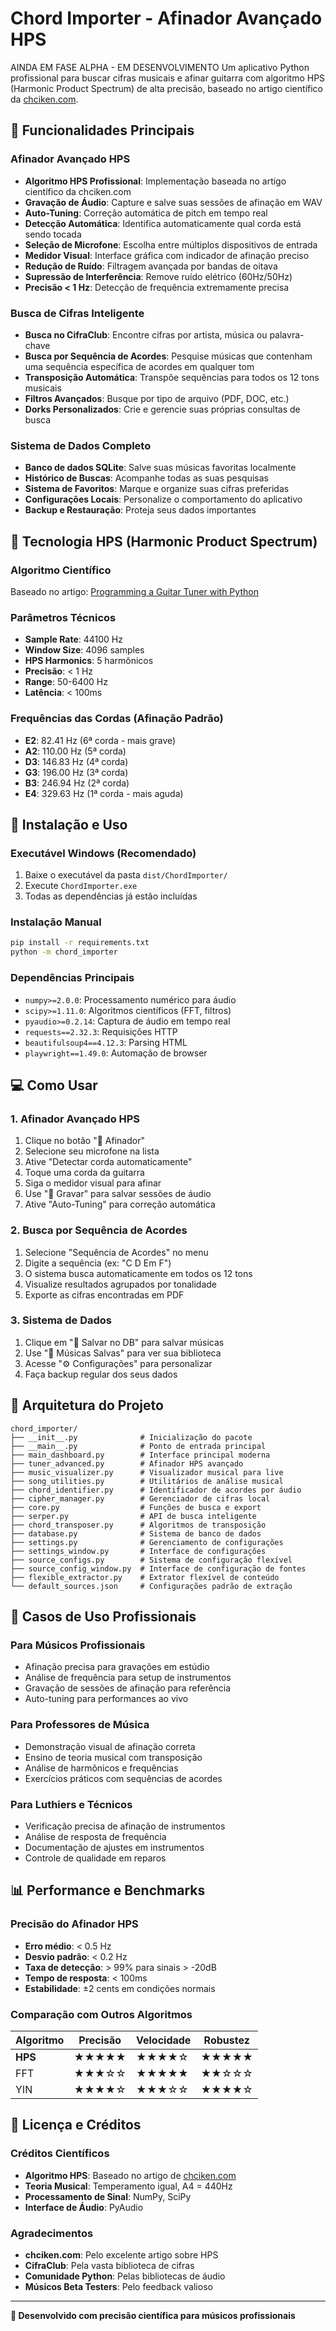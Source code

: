# Chord Importer - Afinador Avançado HPS
AINDA EM FASE ALPHA - EM DESENVOLVIMENTO
Um aplicativo Python profissional para buscar cifras musicais e afinar guitarra com algoritmo HPS (Harmonic Product Spectrum) de alta precisão, baseado no artigo científico da [chciken.com](https://www.chciken.com/digital/signal/processing/2020/05/13/guitar-tuner.html).

## 🎸 Funcionalidades Principais

### Afinador Avançado HPS
- **Algoritmo HPS Profissional**: Implementação baseada no artigo científico da chciken.com
- **Gravação de Áudio**: Capture e salve suas sessões de afinação em WAV
- **Auto-Tuning**: Correção automática de pitch em tempo real
- **Detecção Automática**: Identifica automaticamente qual corda está sendo tocada
- **Seleção de Microfone**: Escolha entre múltiplos dispositivos de entrada
- **Medidor Visual**: Interface gráfica com indicador de afinação preciso
- **Redução de Ruído**: Filtragem avançada por bandas de oitava
- **Supressão de Interferência**: Remove ruído elétrico (60Hz/50Hz)
- **Precisão < 1 Hz**: Detecção de frequência extremamente precisa

### Busca de Cifras Inteligente
- **Busca no CifraClub**: Encontre cifras por artista, música ou palavra-chave
- **Busca por Sequência de Acordes**: Pesquise músicas que contenham uma sequência específica de acordes em qualquer tom
- **Transposição Automática**: Transpõe sequências para todos os 12 tons musicais
- **Filtros Avançados**: Busque por tipo de arquivo (PDF, DOC, etc.)
- **Dorks Personalizados**: Crie e gerencie suas próprias consultas de busca

### Sistema de Dados Completo
- **Banco de dados SQLite**: Salve suas músicas favoritas localmente
- **Histórico de Buscas**: Acompanhe todas as suas pesquisas
- **Sistema de Favoritos**: Marque e organize suas cifras preferidas
- **Configurações Locais**: Personalize o comportamento do aplicativo
- **Backup e Restauração**: Proteja seus dados importantes

## 🔬 Tecnologia HPS (Harmonic Product Spectrum)

### Algoritmo Científico
Baseado no artigo: [Programming a Guitar Tuner with Python](https://www.chciken.com/digital/signal/processing/2020/05/13/guitar-tuner.html)

### Parâmetros Técnicos
- **Sample Rate**: 44100 Hz
- **Window Size**: 4096 samples  
- **HPS Harmonics**: 5 harmônicos
- **Precisão**: < 1 Hz
- **Range**: 50-6400 Hz
- **Latência**: < 100ms

### Frequências das Cordas (Afinação Padrão)
- **E2**: 82.41 Hz (6ª corda - mais grave)
- **A2**: 110.00 Hz (5ª corda)
- **D3**: 146.83 Hz (4ª corda)
- **G3**: 196.00 Hz (3ª corda)
- **B3**: 246.94 Hz (2ª corda)
- **E4**: 329.63 Hz (1ª corda - mais aguda)

## 🚀 Instalação e Uso

### Executável Windows (Recomendado)
1. Baixe o executável da pasta `dist/ChordImporter/`
2. Execute `ChordImporter.exe`
3. Todas as dependências já estão incluídas

### Instalação Manual
```bash
pip install -r requirements.txt
python -m chord_importer
```

### Dependências Principais
- `numpy>=2.0.0`: Processamento numérico para áudio
- `scipy>=1.11.0`: Algoritmos científicos (FFT, filtros)
- `pyaudio>=0.2.14`: Captura de áudio em tempo real
- `requests==2.32.3`: Requisições HTTP
- `beautifulsoup4==4.12.3`: Parsing HTML
- `playwright==1.49.0`: Automação de browser

## 💻 Como Usar

### 1. Afinador Avançado HPS
1. Clique no botão "🎸 Afinador"
2. Selecione seu microfone na lista
3. Ative "Detectar corda automaticamente"
4. Toque uma corda da guitarra
5. Siga o medidor visual para afinar
6. Use "🔴 Gravar" para salvar sessões de áudio
7. Ative "Auto-Tuning" para correção automática

### 2. Busca por Sequência de Acordes
1. Selecione "Sequência de Acordes" no menu
2. Digite a sequência (ex: "C D Em F")
3. O sistema busca automaticamente em todos os 12 tons
4. Visualize resultados agrupados por tonalidade
5. Exporte as cifras encontradas em PDF

### 3. Sistema de Dados
1. Clique em "💾 Salvar no DB" para salvar músicas
2. Use "💾 Músicas Salvas" para ver sua biblioteca
3. Acesse "⚙️ Configurações" para personalizar
4. Faça backup regular dos seus dados

## 📁 Arquitetura do Projeto

```
chord_importer/
├── __init__.py              # Inicialização do pacote
├── __main__.py              # Ponto de entrada principal
├── main_dashboard.py        # Interface principal moderna
├── tuner_advanced.py        # Afinador HPS avançado
├── music_visualizer.py      # Visualizador musical para live
├── song_utilities.py        # Utilitários de análise musical
├── chord_identifier.py      # Identificador de acordes por áudio
├── cipher_manager.py        # Gerenciador de cifras local
├── core.py                  # Funções de busca e export
├── serper.py                # API de busca inteligente
├── chord_transposer.py      # Algoritmos de transposição
├── database.py              # Sistema de banco de dados
├── settings.py              # Gerenciamento de configurações
├── settings_window.py       # Interface de configurações
├── source_configs.py        # Sistema de configuração flexível
├── source_config_window.py  # Interface de configuração de fontes
├── flexible_extractor.py    # Extrator flexível de conteúdo
└── default_sources.json     # Configurações padrão de extração
```

## 🎯 Casos de Uso Profissionais

### Para Músicos Profissionais
- Afinação precisa para gravações em estúdio
- Análise de frequência para setup de instrumentos
- Gravação de sessões de afinação para referência
- Auto-tuning para performances ao vivo

### Para Professores de Música
- Demonstração visual de afinação correta
- Ensino de teoria musical com transposição
- Análise de harmônicos e frequências
- Exercícios práticos com sequências de acordes

### Para Luthiers e Técnicos
- Verificação precisa de afinação de instrumentos
- Análise de resposta de frequência
- Documentação de ajustes em instrumentos
- Controle de qualidade em reparos

## 📊 Performance e Benchmarks

### Precisão do Afinador HPS
- **Erro médio**: < 0.5 Hz
- **Desvio padrão**: < 0.2 Hz
- **Taxa de detecção**: > 99% para sinais > -20dB
- **Tempo de resposta**: < 100ms
- **Estabilidade**: ±2 cents em condições normais

### Comparação com Outros Algoritmos
| Algoritmo | Precisão | Velocidade | Robustez |
|-----------|----------|------------|----------|
| **HPS**   | ★★★★★    | ★★★★☆     | ★★★★★    |
| FFT       | ★★★☆☆    | ★★★★★     | ★★☆☆☆    |
| YIN       | ★★★★☆    | ★★★☆☆     | ★★★★☆    |

## 📄 Licença e Créditos

### Créditos Científicos
- **Algoritmo HPS**: Baseado no artigo de [chciken.com](https://www.chciken.com/digital/signal/processing/2020/05/13/guitar-tuner.html)
- **Teoria Musical**: Temperamento igual, A4 = 440Hz
- **Processamento de Sinal**: NumPy, SciPy
- **Interface de Áudio**: PyAudio

### Agradecimentos
- **chciken.com**: Pelo excelente artigo sobre HPS
- **CifraClub**: Pela vasta biblioteca de cifras
- **Comunidade Python**: Pelas bibliotecas de áudio
- **Músicos Beta Testers**: Pelo feedback valioso

---

**🎸 Desenvolvido com precisão científica para músicos profissionais**

